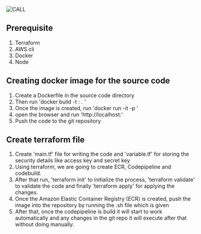 ![CALL](https://github.com/arvindan1308/awscodepipeline/assets/52846982/5e771b02-a79f-4d84-aeb8-a14082e0258d)

## Prerequisite
1. Terraform
2. AWS cli 
3. Docker 
4. Node 

## Creating docker image for the source code 
1. Create a Dockerfile in the source code directory 
2. Then run 'docker build -t <imagename>:<tag> . '
3. Once the image is created, run 'docker run -it -p <port> <image id>'
4. open the browser and run 'http://localhost:<port>'
5. Push the code to the git repository

## Create terraform file 
1. Create 'main.tf' file for writing the code and 'variable.tf' for storing the security details like access key and secret key
2. Using terraform, we are going to create ECR, Codepipeline and codebuild.
3. After that run, 'terraform init' to initialize the process, 'terraform validate' to validate the code and finally 'terraform apply' for applying the changes.
4. Once the Amazon Elastic Container Registry (ECR) is created, push the image into the repository by running the .sh file which is given
6. After that, once the codepipeline is build it will start to work automatically and any changes in the git repo it will execute after that without doing manually.
